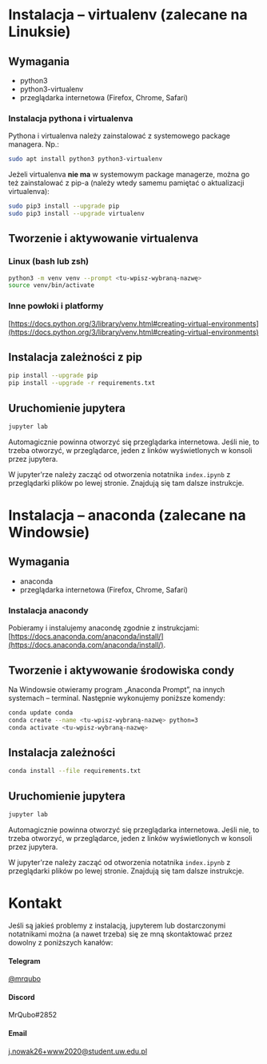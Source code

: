 # Instalacja – virtualenv (zalecane na Linuksie)

## Wymagania

- python3
- python3-virtualenv
- przeglądarka internetowa (Firefox, Chrome, Safari)

### Instalacja pythona i virtualenva

Pythona i virtualenva należy zainstalować z systemowego package managera. Np.:
```sh
sudo apt install python3 python3-virtualenv
```

Jeżeli virtualenva **nie ma** w systemowym package managerze, można go też zainstalować z pip-a (należy wtedy samemu pamiętać o aktualizacji virtualenva):
```sh
sudo pip3 install --upgrade pip
sudo pip3 install --upgrade virtualenv
```


## Tworzenie i aktywowanie virtualenva

### Linux (bash lub zsh)

```sh
python3 -m venv venv --prompt <tu-wpisz-wybraną-nazwę>
source venv/bin/activate
```

### Inne powłoki i platformy

[https://docs.python.org/3/library/venv.html#creating-virtual-environments](https://docs.python.org/3/library/venv.html#creating-virtual-environments)


## Instalacja zależności z pip

```sh
pip install --upgrade pip
pip install --upgrade -r requirements.txt
```


## Uruchomienie jupytera

```sh
jupyter lab
```

Automagicznie powinna otworzyć się przeglądarka internetowa.
Jeśli nie, to trzeba otworzyć, w przeglądarce, jeden z linków wyświetlonych w konsoli przez jupytera.

W jupyter'rze należy zacząć od otworzenia notatnika `index.ipynb` z przeglądarki plików po lewej stronie.
Znajdują się tam dalsze instrukcje.



# Instalacja – anaconda (zalecane na Windowsie)

## Wymagania

- anaconda
- przeglądarka internetowa (Firefox, Chrome, Safari)

### Instalacja anacondy

Pobieramy i instalujemy anacondę zgodnie z instrukcjami: [https://docs.anaconda.com/anaconda/install/](https://docs.anaconda.com/anaconda/install/).


## Tworzenie i aktywowanie środowiska condy

Na Windowsie otwieramy program „Anaconda Prompt”, na innych systemach – terminal. Następnie wykonujemy poniższe komendy:

```sh
conda update conda
conda create --name <tu-wpisz-wybraną-nazwę> python=3
conda activate <tu-wpisz-wybraną-nazwę>
```


## Instalacja zależności

```sh
conda install --file requirements.txt
```


## Uruchomienie jupytera

```sh
jupyter lab
```

Automagicznie powinna otworzyć się przeglądarka internetowa.
Jeśli nie, to trzeba otworzyć, w przeglądarce, jeden z linków wyświetlonych w konsoli przez jupytera.

W jupyter'rze należy zacząć od otworzenia notatnika `index.ipynb` z przeglądarki plików po lewej stronie.
Znajdują się tam dalsze instrukcje.



# Kontakt

Jeśli są jakieś problemy z instalacją, jupyterem lub dostarczonymi notatnikami można (a nawet trzeba) się ze mną skontaktować przez dowolny z poniższych kanałów:

#### Telegram
[@mrqubo](https://t.me/mrqubo)

#### Discord
MrQubo#2852

#### Email
[j.nowak26+www2020@student.uw.edu.pl](mailto:j.nowak26+www2020@student.uw.edu.pl)
